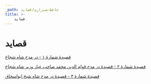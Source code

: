 ```yaml
---
_path: حافظ-شیرازی/قصاید
title: >-
    قصاید
---
```

# قصاید

[قصیدهٔ شمارهٔ ۱ - در مدح شاه شجاع](حافظ-شیرازی/قصاید/1.md)

[قصیدهٔ شمارهٔ ۲ - قصیدهٔ در مدح قوام الدین محمد صاحب عیار وزیر شاه شجاع](حافظ-شیرازی/قصاید/2.md)

[قصیدهٔ شمارهٔ ۳ - قصیدهٔ در مدح شاه شیخ ابواسحاق](حافظ-شیرازی/قصاید/3.md)
